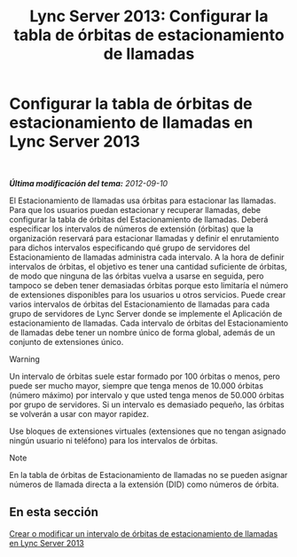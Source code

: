﻿---
title: 'Lync Server 2013: Configurar la tabla de órbitas de estacionamiento de llamadas'
TOCTitle: Configurar la tabla de órbitas de estacionamiento de llamadas
ms:assetid: e5cc0c19-7b2c-48e7-a21d-cfb23c842f0f
ms:mtpsurl: https://technet.microsoft.com/es-es/library/Gg399020(v=OCS.15)
ms:contentKeyID: 48277003
ms.date: 01/07/2017
mtps_version: v=OCS.15
ms.translationtype: HT
---

# Configurar la tabla de órbitas de estacionamiento de llamadas en Lync Server 2013

 

_**Última modificación del tema:** 2012-09-10_

El Estacionamiento de llamadas usa órbitas para estacionar las llamadas. Para que los usuarios puedan estacionar y recuperar llamadas, debe configurar la tabla de órbitas del Estacionamiento de llamadas. Deberá especificar los intervalos de números de extensión (órbitas) que la organización reservará para estacionar llamadas y definir el enrutamiento para dichos intervalos especificando qué grupo de servidores del Estacionamiento de llamadas administra cada intervalo. A la hora de definir intervalos de órbitas, el objetivo es tener una cantidad suficiente de órbitas, de modo que ninguna de las órbitas vuelva a usarse en seguida, pero tampoco se deben tener demasiadas órbitas porque esto limitaría el número de extensiones disponibles para los usuarios u otros servicios. Puede crear varios intervalos de órbitas del Estacionamiento de llamadas para cada grupo de servidores de Lync Server donde se implemente el Aplicación de estacionamiento de llamadas. Cada intervalo de órbitas del Estacionamiento de llamadas debe tener un nombre único de forma global, además de un conjunto de extensiones único.

> [!WARNING]  
> Un intervalo de órbitas suele estar formado por 100 órbitas o menos, pero puede ser mucho mayor, siempre que tenga menos de 10.000 órbitas (número máximo) por intervalo y que usted tenga menos de 50.000 órbitas por grupo de servidores. Si un intervalo es demasiado pequeño, las órbitas se volverán a usar con mayor rapidez.



Use bloques de extensiones virtuales (extensiones que no tengan asignado ningún usuario ni teléfono) para los intervalos de órbitas.


> [!NOTE]
> En la tabla de órbitas de Estacionamiento de llamadas no se pueden asignar números de llamada directa a la extensión (DID) como números de órbita.



## En esta sección

[Crear o modificar un intervalo de órbitas de estacionamiento de llamadas en Lync Server 2013](lync-server-2013-create-or-modify-a-call-park-orbit-range.md)

